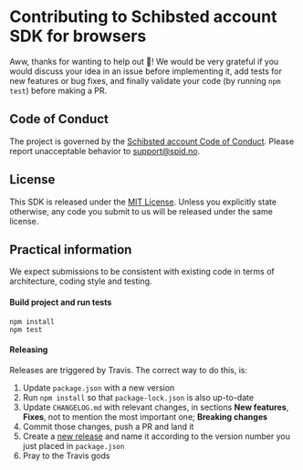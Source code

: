 # Contributing to Schibsted account SDK for browsers

Aww, thanks for wanting to help out :tada:! We would be very grateful if you would discuss your idea
in an issue before implementing it, add tests for new features or bug fixes, and finally validate
your code (by running `npm test`) before making a PR.

## Code of Conduct
The project is governed by the [Schibsted account Code of Conduct](../CODE_OF_CONDUCT.md). Please
report unacceptable behavior to support@spid.no.

## License
This SDK is released under the [MIT License](../LICENSE.md). Unless you explicitly state otherwise,
any code you submit to us will be released under the same license.

## Practical information
We expect submissions to be consistent with existing code in terms of architecture, coding style and
testing.

#### Build project and run tests
```
npm install
npm test
```

#### Releasing
Releases are triggered by Travis. The correct way to do this, is:

1. Update `package.json` with a new version
1. Run `npm install` so that `package-lock.json` is also up-to-date
1. Update `CHANGELOG.md` with relevant changes, in sections **New features**, **Fixes**, not to
   mention the most important one; **Breaking changes**
1. Commit those changes, push a PR and land it
1. Create a [new release](https://github.com/schibsted/account-sdk-browser/releases/new) and name it
   according to the version number you just placed in `package.json`
1. Pray to the Travis gods
